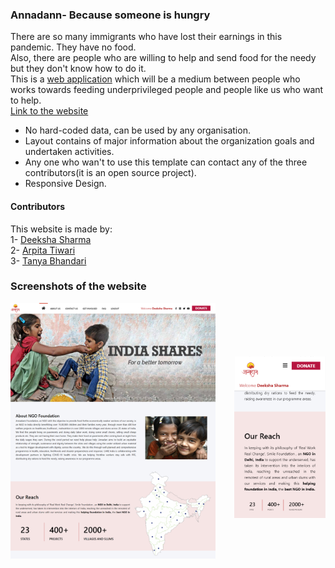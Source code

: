 ### Annadann- Because someone is hungry
There are so many immigrants who have lost their earnings in this pandemic. They have no food.<br>
Also, there are people who are willing to help and send food for the needy but they don't know how to do it.<br>
This is a [web application](https://annadanngo.herokuapp.com/) which will be a medium between people who works towards feeding underprivileged people and people like us who want to help.<br>
[Link to the website](https://annadanngo.herokuapp.com/)
- No hard-coded data, can be used by any organisation.
- Layout contains of major information about the organization goals and undertaken activities.
- Any one who wan't to use this template can contact any of the three contributors(it is an open source project).
- Responsive Design.

#### Contributors
This website is made by:<br>
1- [Deeksha Sharma](https://github.com/Deeksha2501)<br>
2- [Arpita Tiwari](https://github.com/Arpita309)<br>
3- [Tanya Bhandari](https://github.com/66rhythm)

### Screenshots of the website
<a href="https://annadanngo.herokuapp.com/">
<img align="left" width="65%" src="https://github.com/Deeksha2501/Deeksha2501/blob/master/resources/anndannfull.png">
</a>
<br>
<br>
<br>
<br>
<br>
<img align="right" width="29%"  src="https://github.com/Deeksha2501/Deeksha2501/blob/master/resources/ann-res.png">
<br>
